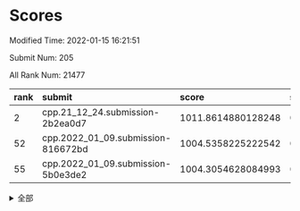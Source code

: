 # Scores

Modified Time: 2022-01-15 16:21:51

Submit Num: 205

All Rank Num: 21477

| rank |               submit               |       score        |       sigma        | pk_num |
| :--- | :--------------------------------- | :----------------- | :----------------- | :----- |
| 2    | cpp.21_12_24.submission-2b2ea0d7   | 1011.8614880128248 | 0.7904316823216304 | 425    |
| 52   | cpp.2022_01_09.submission-816672bd | 1004.5358225222542 | 0.7084855832933941 | 418    |
| 55   | cpp.2022_01_09.submission-5b0e3de2 | 1004.3054628084993 | 0.7156039566062402 | 424    |


<details>
<summary>全部</summary>

| rank |                 submit                 |       score        |       sigma        | pk_num |
| :--- | :------------------------------------- | :----------------- | :----------------- | :----- |
| 1    | gobigger.level_3.submission_level_3_32 | 1011.9115884135646 | 0.7809456920666565 | 419    |
| 2    | cpp.21_12_24.submission-2b2ea0d7       | 1011.8614880128248 | 0.7904316823216304 | 425    |
| 3    | gobigger.level_3.submission_level_3_38 | 1011.3873879753774 | 0.7729060420629269 | 423    |
| 4    | gobigger.level_3.submission_level_3_34 | 1011.1466600409174 | 0.7853336423279    | 419    |
| 5    | gobigger.level_3.submission_level_3_10 | 1011.1297271345562 | 0.7652800785805379 | 418    |
| 6    | gobigger.level_3.submission_level_3_36 | 1011.0011190375214 | 0.7812364012815145 | 420    |
| 7    | gobigger.level_3.submission_level_3_20 | 1010.8849347653719 | 0.7984247421041606 | 423    |
| 8    | gobigger.level_3.submission_level_3_9  | 1010.8598657476225 | 0.7825840977354994 | 419    |
| 9    | gobigger.level_3.submission_level_3_43 | 1010.8141545798504 | 0.7628716790595127 | 423    |
| 10   | gobigger.level_3.submission_level_3_11 | 1010.7784693029344 | 0.7534272685482789 | 413    |
| 11   | gobigger.level_3.submission_level_3_37 | 1010.7768810707627 | 0.763270984764965  | 417    |
| 12   | gobigger.level_3.submission_level_3_49 | 1010.75464863088   | 0.7793248274313687 | 421    |
| 13   | gobigger.level_3.submission_level_3_2  | 1010.7452741947052 | 0.7752729114761066 | 420    |
| 14   | gobigger.level_3.submission_level_3_1  | 1010.6390341155206 | 0.7565127131654473 | 420    |
| 15   | gobigger.level_3.submission_level_3_27 | 1010.5838005186371 | 0.771101571749205  | 412    |
| 16   | gobigger.level_3.submission_level_3_3  | 1010.5638869227045 | 0.7517271064371143 | 417    |
| 17   | gobigger.level_3.submission_level_3_48 | 1010.5419036820512 | 0.7800208302564214 | 418    |
| 18   | gobigger.level_3.submission_level_3_41 | 1010.3156446097672 | 0.7475898185405311 | 418    |
| 19   | gobigger.level_3.submission_level_3_30 | 1010.3041225232586 | 0.76983959811324   | 420    |
| 20   | gobigger.level_3.submission_level_3_28 | 1010.2648571738736 | 0.7585016282946903 | 419    |
| 21   | gobigger.level_3.submission_level_3_5  | 1010.2006623635702 | 0.7486845284882873 | 420    |
| 22   | gobigger.level_3.submission_level_3_15 | 1010.1986763747586 | 0.7747936630993288 | 419    |
| 23   | gobigger.level_3.submission_level_3_29 | 1010.1235317420563 | 0.7866041646083605 | 423    |
| 24   | gobigger.level_3.submission_level_3_31 | 1010.0839466413306 | 0.7576323436284605 | 422    |
| 25   | gobigger.level_3.submission_level_3_6  | 1010.0425003237954 | 0.7564176364990498 | 423    |
| 26   | gobigger.level_3.submission_level_3_44 | 1010.0344508966592 | 0.7548744668629451 | 420    |
| 27   | gobigger.level_3.submission_level_3_16 | 1009.9701221969483 | 0.7454692581609365 | 418    |
| 28   | gobigger.level_3.submission_level_3_21 | 1009.9074765195668 | 0.7780048630105482 | 418    |
| 29   | gobigger.level_3.submission_level_3_24 | 1009.8994748131662 | 0.7774698776061472 | 423    |
| 30   | gobigger.level_3.submission_level_3_25 | 1009.8942713412214 | 0.7513906980466135 | 417    |
| 31   | gobigger.level_3.submission_level_3_17 | 1009.8658266403168 | 0.7670557125652471 | 420    |
| 32   | gobigger.level_3.submission_level_3_18 | 1009.8576292378533 | 0.7724753028486464 | 416    |
| 33   | gobigger.level_3.submission_level_3_42 | 1009.7690385912375 | 0.7496070765978888 | 419    |
| 34   | gobigger.level_3.submission_level_3_23 | 1009.7023685267325 | 0.768045900919761  | 421    |
| 35   | gobigger.level_3.submission_level_3_12 | 1009.6557422462345 | 0.7698893196517308 | 418    |
| 36   | gobigger.level_3.submission_level_3_47 | 1009.614113706094  | 0.753194551827641  | 422    |
| 37   | gobigger.level_3.submission_level_3_39 | 1009.564274178938  | 0.7543846794795176 | 412    |
| 38   | gobigger.level_3.submission_level_3_45 | 1009.5300088007945 | 0.7729661227542038 | 422    |
| 39   | gobigger.level_3.submission_level_3_7  | 1009.4805074685439 | 0.7555216975630327 | 420    |
| 40   | gobigger.level_3.submission_level_3_19 | 1009.4304638124391 | 0.7557616248223789 | 422    |
| 41   | gobigger.level_3.submission_level_3_4  | 1009.3577184628934 | 0.7707374664009644 | 420    |
| 42   | gobigger.level_3.submission_level_3_8  | 1009.2631417727796 | 0.7605450691841587 | 418    |
| 43   | gobigger.level_3.submission_level_3_26 | 1009.2547891124067 | 0.7363346729614025 | 413    |
| 44   | gobigger.level_3.submission_level_3_33 | 1009.2381809283153 | 0.7535180872879786 | 423    |
| 45   | gobigger.level_3.submission_level_3_35 | 1009.095701704459  | 0.7694147180327867 | 421    |
| 46   | gobigger.level_3.submission_level_3_13 | 1009.0365554365873 | 0.7453075676378463 | 416    |
| 47   | gobigger.level_3.submission_level_3_22 | 1008.8352469846975 | 0.7477698435721947 | 418    |
| 48   | gobigger.level_3.submission_level_3_0  | 1008.6053876757243 | 0.730286895031114  | 414    |
| 49   | gobigger.level_3.submission_level_3_14 | 1008.5127663001135 | 0.7388956041452943 | 411    |
| 50   | gobigger.level_3.submission_level_3_46 | 1008.2692386186998 | 0.7437414141217155 | 422    |
| 51   | gobigger.level_3.submission_level_3_40 | 1007.8058360968511 | 0.742898669228609  | 420    |
| 52   | cpp.2022_01_09.submission-816672bd     | 1004.5358225222542 | 0.7084855832933941 | 418    |
| 53   | gobigger.level_1.submission_level_1_20 | 1004.4851803214277 | 0.7340834382569464 | 418    |
| 54   | gobigger.level_1.submission_level_1_1  | 1004.3765291641284 | 0.7085227246683977 | 418    |
| 55   | cpp.2022_01_09.submission-5b0e3de2     | 1004.3054628084993 | 0.7156039566062402 | 424    |
| 56   | gobigger.level_1.submission_level_1_18 | 1004.2030773320344 | 0.7249385514429162 | 421    |
| 57   | gobigger.level_1.submission_level_1_5  | 1004.1801255322648 | 0.7218087384822756 | 422    |
| 58   | gobigger.level_1.submission_level_1_34 | 1004.0957693133616 | 0.7157048240171636 | 420    |
| 59   | gobigger.level_1.submission_level_1_43 | 1004.0716528228655 | 0.7132768641285637 | 415    |
| 60   | gobigger.level_1.submission_level_1_13 | 1003.9303878048352 | 0.7058219542588289 | 419    |
| 61   | gobigger.level_1.submission_level_1_6  | 1003.8226168909322 | 0.7221773016218662 | 419    |
| 62   | gobigger.level_1.submission_level_1_36 | 1003.7979746163082 | 0.7217345844409395 | 424    |
| 63   | gobigger.level_1.submission_level_1_45 | 1003.7859923816658 | 0.7152842209194589 | 420    |
| 64   | gobigger.level_1.submission_level_1_37 | 1003.7568996143928 | 0.7060845807042183 | 421    |
| 65   | gobigger.level_1.submission_level_1_8  | 1003.6849515272554 | 0.721123446419492  | 420    |
| 66   | gobigger.level_1.submission_level_1_25 | 1003.6283659191453 | 0.715040817127326  | 418    |
| 67   | gobigger.level_1.submission_level_1_3  | 1003.4894023970312 | 0.7096899688447801 | 422    |
| 68   | gobigger.level_1.submission_level_1_12 | 1003.4857212605046 | 0.721386322724728  | 422    |
| 69   | gobigger.level_1.submission_level_1_27 | 1003.4686465989496 | 0.7225488447510587 | 421    |
| 70   | gobigger.level_1.submission_level_1_4  | 1003.4602709461213 | 0.7364625297088984 | 420    |
| 71   | gobigger.level_1.submission_level_1_33 | 1003.4408303493243 | 0.7146335045319119 | 419    |
| 72   | gobigger.level_1.submission_level_1_49 | 1003.4389500182491 | 0.7207333478139037 | 415    |
| 73   | gobigger.level_1.submission_level_1_29 | 1003.378110945751  | 0.7120669581247244 | 419    |
| 74   | gobigger.level_1.submission_level_1_47 | 1003.3487583301036 | 0.728000681269109  | 416    |
| 75   | gobigger.level_1.submission_level_1_22 | 1003.3153153234657 | 0.7228117482163788 | 421    |
| 76   | gobigger.level_1.submission_level_1_39 | 1003.2310379825217 | 0.7002218520348839 | 418    |
| 77   | gobigger.level_1.submission_level_1_2  | 1003.180108058679  | 0.7256654409744088 | 421    |
| 78   | gobigger.level_1.submission_level_1_28 | 1003.1753903711589 | 0.712288389164993  | 415    |
| 79   | gobigger.level_1.submission_level_1_9  | 1003.160400535333  | 0.7204496657043925 | 417    |
| 80   | gobigger.level_1.submission_level_1_31 | 1003.1004356856589 | 0.708590423098458  | 419    |
| 81   | gobigger.level_1.submission_level_1_41 | 1003.0797017750793 | 0.7118360882875572 | 421    |
| 82   | gobigger.level_1.submission_level_1_46 | 1003.0429706786967 | 0.7144990685780762 | 424    |
| 83   | gobigger.level_1.submission_level_1_38 | 1003.0242085005258 | 0.7105013832577171 | 419    |
| 84   | gobigger.level_1.submission_level_1_14 | 1002.9536637578026 | 0.7144531539106527 | 420    |
| 85   | gobigger.level_1.submission_level_1_35 | 1002.9426873745562 | 0.7100687497035449 | 420    |
| 86   | gobigger.level_1.submission_level_1_24 | 1002.9058593377821 | 0.7055228776407612 | 420    |
| 87   | gobigger.level_1.submission_level_1_23 | 1002.9017190406645 | 0.7137643048958174 | 416    |
| 88   | gobigger.level_1.submission_level_1_17 | 1002.8980057637104 | 0.7012891817807779 | 417    |
| 89   | gobigger.level_1.submission_level_1_21 | 1002.8811691578148 | 0.715846497283187  | 417    |
| 90   | gobigger.level_1.submission_level_1_16 | 1002.7803498171746 | 0.7111707365373907 | 417    |
| 91   | gobigger.level_1.submission_level_1_19 | 1002.6942659947158 | 0.7161759480429015 | 417    |
| 92   | gobigger.level_1.submission_level_1_7  | 1002.6774573134974 | 0.7261057534343331 | 420    |
| 93   | gobigger.level_1.submission_level_1_15 | 1002.5771120333214 | 0.7126312466919457 | 418    |
| 94   | gobigger.level_1.submission_level_1_40 | 1002.508041078929  | 0.7162397532717435 | 421    |
| 95   | gobigger.level_1.submission_level_1_30 | 1002.4930313449632 | 0.7057361472626277 | 421    |
| 96   | gobigger.level_1.submission_level_1_44 | 1002.358281112334  | 0.7076411355914779 | 421    |
| 97   | gobigger.level_1.submission_level_1_26 | 1002.3531065928867 | 0.7129008552427366 | 420    |
| 98   | gobigger.level_1.submission_level_1_11 | 1002.1573203940309 | 0.7023724713932027 | 419    |
| 99   | gobigger.level_1.submission_level_1_48 | 1002.0606704227865 | 0.710580124935952  | 417    |
| 100  | gobigger.level_1.submission_level_1_42 | 1002.0577368646308 | 0.7058543687707851 | 419    |
| 101  | gobigger.level_1.submission_level_1_10 | 1001.9832466993951 | 0.716032619148281  | 423    |
| 102  | gobigger.level_1.submission_level_1_32 | 1001.6478144908388 | 0.7132255685103004 | 420    |
| 103  | gobigger.level_1.submission_level_1_0  | 1001.5696658512418 | 0.7194826127110865 | 419    |
| 104  | gobigger.random.submission_random_10   | 996.8632480351768  | 0.7093022758678678 | 422    |
| 105  | gobigger.random.submission_random_6    | 996.8125115289272  | 0.706043421117248  | 414    |
| 106  | gobigger.random.submission_random_26   | 996.7325117618045  | 0.7062629446640215 | 415    |
| 107  | gobigger.random.submission_random_5    | 996.6447701428445  | 0.7190423785416782 | 412    |
| 108  | gobigger.random.submission_random_3    | 996.601755422529   | 0.7141427476579705 | 417    |
| 109  | gobigger.random.submission_random_48   | 996.4116830808423  | 0.7102780401308847 | 420    |
| 110  | gobigger.random.submission_random_39   | 996.3926158802442  | 0.7011726074579209 | 422    |
| 111  | gobigger.random.submission_random_12   | 996.3765644773493  | 0.6931071746763315 | 419    |
| 112  | gobigger.random.submission_random_24   | 996.2808240102464  | 0.7284779029128711 | 419    |
| 113  | gobigger.random.submission_random_11   | 996.2736779781369  | 0.7129663084418871 | 424    |
| 114  | gobigger.random.submission_random_33   | 996.2284311433265  | 0.7285213325750798 | 418    |
| 115  | gobigger.random.submission_random_35   | 996.203395896342   | 0.7352820811681797 | 423    |
| 116  | gobigger.random.submission_random_49   | 996.1807615117232  | 0.7053724820489895 | 420    |
| 117  | gobigger.random.submission_random_18   | 996.1627811145195  | 0.7075580447701553 | 421    |
| 118  | gobigger.random.submission_random_38   | 996.1287368588175  | 0.7112346614135796 | 417    |
| 119  | gobigger.random.submission_random_15   | 996.0942627490854  | 0.6982125515401817 | 419    |
| 120  | gobigger.random.submission_random_21   | 996.0761119060109  | 0.7064495036923851 | 415    |
| 121  | gobigger.random.submission_random_40   | 996.0628665952477  | 0.701992601199534  | 418    |
| 122  | gobigger.random.submission_random_20   | 996.0427648694325  | 0.6987125485409296 | 420    |
| 123  | gobigger.random.submission_random_7    | 996.0377873238816  | 0.7154222824174721 | 424    |
| 124  | gobigger.random.submission_random_47   | 996.0136285373387  | 0.7233852932879311 | 421    |
| 125  | gobigger.random.submission_random_46   | 995.985170795316   | 0.7173370115584132 | 417    |
| 126  | gobigger.random.submission_random_22   | 995.9560169100228  | 0.7084872097793599 | 421    |
| 127  | gobigger.random.submission_random_44   | 995.9095428134523  | 0.7128332481574985 | 421    |
| 128  | gobigger.random.submission_random_34   | 995.8670252236689  | 0.7015119412035867 | 421    |
| 129  | gobigger.random.submission_random_28   | 995.8152877893824  | 0.7303987185419905 | 418    |
| 130  | gobigger.random.submission_random_16   | 995.8042471695279  | 0.6971662369614495 | 417    |
| 131  | gobigger.random.submission_random_32   | 995.799819423364   | 0.7142552670526904 | 417    |
| 132  | gobigger.random.submission_random_37   | 995.7759536945046  | 0.7233624683881508 | 419    |
| 133  | gobigger.random.submission_random_41   | 995.675306302593   | 0.708815646631114  | 422    |
| 134  | gobigger.random.submission_random_29   | 995.6291813149969  | 0.7010069725479781 | 418    |
| 135  | gobigger.random.submission_random_36   | 995.6205315165429  | 0.7068007028706174 | 421    |
| 136  | gobigger.random.submission_random_2    | 995.6030702456038  | 0.7120767056447226 | 415    |
| 137  | gobigger.random.submission_random_14   | 995.5964625525482  | 0.7067190208929731 | 413    |
| 138  | gobigger.random.submission_random_1    | 995.4657626893917  | 0.7192053563407033 | 423    |
| 139  | gobigger.random.submission_random_23   | 995.4451103855992  | 0.7062181836993328 | 424    |
| 140  | gobigger.random.submission_random_45   | 995.4409388912936  | 0.7228561658656438 | 425    |
| 141  | gobigger.random.submission_random_25   | 995.4325542610499  | 0.7155427596957927 | 415    |
| 142  | gobigger.random.submission_random_9    | 995.405813802401   | 0.7110255328265093 | 418    |
| 143  | gobigger.random.submission_random_27   | 995.38815419351    | 0.7101336088434288 | 421    |
| 144  | gobigger.random.submission_random_17   | 995.3251708561154  | 0.729206564101361  | 417    |
| 145  | gobigger.random.submission_random_8    | 995.3162739029241  | 0.7150677667977998 | 416    |
| 146  | gobigger.random.submission_random_31   | 995.3074614256034  | 0.7107238059549673 | 414    |
| 147  | gobigger.random.submission_random_0    | 995.2765471371436  | 0.715131983116532  | 425    |
| 148  | gobigger.random.submission_random_42   | 995.2726983782871  | 0.7054020920474621 | 421    |
| 149  | gobigger.random.submission_random_43   | 995.2721596121773  | 0.7155698761580043 | 412    |
| 150  | gobigger.random.submission_random_13   | 995.0664977334579  | 0.6972315309012869 | 413    |
| 151  | gobigger.level_2.submission_level_2_31 | 994.8708461793324  | 0.7369662000882604 | 419    |
| 152  | gobigger.random.submission_random_4    | 994.8462251735688  | 0.731018119401354  | 417    |
| 153  | gobigger.level_2.submission_level_2_34 | 994.1865962385731  | 0.729496233032469  | 421    |
| 154  | gobigger.level_2.submission_level_2_29 | 994.1850860390118  | 0.7369358582592495 | 423    |
| 155  | gobigger.level_2.submission_level_2_10 | 994.1434849705795  | 0.724319341190733  | 419    |
| 156  | gobigger.random.submission_random_30   | 994.0883721501466  | 0.710226736783738  | 427    |
| 157  | gobigger.random.submission_random_19   | 993.9989126558409  | 0.7160118879544896 | 420    |
| 158  | gobigger.level_2.submission_level_2_41 | 993.8327624956996  | 0.7340374492068514 | 419    |
| 159  | gobigger.level_2.submission_level_2_5  | 993.6945970784425  | 0.7354942030614514 | 419    |
| 160  | gobigger.level_2.submission_level_2_21 | 993.0971613780732  | 0.7258592659818623 | 416    |
| 161  | gobigger.level_2.submission_level_2_47 | 992.9731170055611  | 0.7339747864407835 | 422    |
| 162  | gobigger.level_2.submission_level_2_37 | 992.859766409147   | 0.7292596249335643 | 419    |
| 163  | gobigger.level_2.submission_level_2_45 | 992.8587205292872  | 0.7394921141295399 | 417    |
| 164  | gobigger.level_2.submission_level_2_2  | 992.8303436283298  | 0.7323226401935172 | 421    |
| 165  | gobigger.level_2.submission_level_2_0  | 992.7489084957219  | 0.7470776201472181 | 413    |
| 166  | gobigger.level_2.submission_level_2_46 | 992.7422224611455  | 0.7469521335802245 | 415    |
| 167  | gobigger.level_2.submission_level_2_44 | 992.723312789861   | 0.7498348797118992 | 420    |
| 168  | gobigger.level_2.submission_level_2_11 | 992.6866794381206  | 0.7484054856861164 | 425    |
| 169  | gobigger.level_2.submission_level_2_32 | 992.6725542689804  | 0.7227548839156615 | 415    |
| 170  | gobigger.level_2.submission_level_2_42 | 992.5322452229357  | 0.7301447599846703 | 420    |
| 171  | gobigger.level_2.submission_level_2_30 | 992.5146102072802  | 0.7325462771154977 | 424    |
| 172  | gobigger.level_2.submission_level_2_9  | 992.4935191693615  | 0.7288738066373953 | 417    |
| 173  | gobigger.level_2.submission_level_2_49 | 992.4751842724595  | 0.7354915139549947 | 417    |
| 174  | gobigger.level_2.submission_level_2_19 | 992.2965572137143  | 0.7549980055978164 | 418    |
| 175  | gobigger.level_2.submission_level_2_15 | 992.1140568864145  | 0.7450742909310915 | 418    |
| 176  | gobigger.level_2.submission_level_2_35 | 992.1116576273496  | 0.7344098001837004 | 417    |
| 177  | gobigger.level_2.submission_level_2_1  | 992.0832354059046  | 0.7544912670445592 | 421    |
| 178  | gobigger.level_2.submission_level_2_39 | 992.0474846444637  | 0.7339749298530593 | 423    |
| 179  | gobigger.level_2.submission_level_2_13 | 992.0161062198727  | 0.7519960723640495 | 418    |
| 180  | gobigger.level_2.submission_level_2_36 | 991.9915443049256  | 0.7414153713698313 | 420    |
| 181  | gobigger.level_2.submission_level_2_27 | 991.9606683936213  | 0.7318304821258973 | 419    |
| 182  | gobigger.level_2.submission_level_2_4  | 991.9278622646392  | 0.7478673308019517 | 419    |
| 183  | gobigger.level_2.submission_level_2_17 | 991.9213503981168  | 0.739435431077399  | 416    |
| 184  | gobigger.level_2.submission_level_2_28 | 991.8588594317895  | 0.7633768192209788 | 423    |
| 185  | gobigger.level_2.submission_level_2_12 | 991.7555515338884  | 0.738855351388538  | 418    |
| 186  | gobigger.level_2.submission_level_2_22 | 991.7081077953959  | 0.7568617486855853 | 415    |
| 187  | gobigger.level_2.submission_level_2_3  | 991.6975780078902  | 0.7490417700859601 | 420    |
| 188  | gobigger.level_2.submission_level_2_43 | 991.6436924264387  | 0.7483047251285405 | 416    |
| 189  | gobigger.level_2.submission_level_2_48 | 991.6258060340932  | 0.7477933861733951 | 420    |
| 190  | gobigger.level_2.submission_level_2_7  | 991.530972788403   | 0.7413145286296264 | 414    |
| 191  | gobigger.level_2.submission_level_2_6  | 991.4563517058266  | 0.7657292933497576 | 418    |
| 192  | gobigger.level_2.submission_level_2_26 | 991.4449053123761  | 0.743703643653862  | 423    |
| 193  | gobigger.level_2.submission_level_2_24 | 991.4371311865922  | 0.768910833079295  | 414    |
| 194  | gobigger.level_2.submission_level_2_23 | 991.1981993612337  | 0.7491189863116237 | 416    |
| 195  | gobigger.level_2.submission_level_2_25 | 991.1412169790327  | 0.7358039979492832 | 420    |
| 196  | gobigger.level_2.submission_level_2_38 | 991.0806845275174  | 0.7501262260272311 | 421    |
| 197  | gobigger.level_2.submission_level_2_8  | 991.0430451519087  | 0.7433480877377957 | 420    |
| 198  | gobigger.level_2.submission_level_2_14 | 990.9525783784237  | 0.7487948618027565 | 419    |
| 199  | gobigger.level_2.submission_level_2_16 | 990.8923513523433  | 0.7503272675189684 | 418    |
| 200  | gobigger.level_2.submission_level_2_40 | 990.5641061723875  | 0.7878670880058425 | 418    |
| 201  | gobigger.level_2.submission_level_2_18 | 990.1175388677902  | 0.7726589668145295 | 423    |
| 202  | gobigger.level_2.submission_level_2_33 | 989.9986829177109  | 0.7772490633009225 | 413    |
| 203  | gobigger.level_2.submission_level_2_20 | 989.6751396465631  | 0.7656992687522369 | 420    |
| 204  | gobigger.none.submission_none_1        | 978.9481315903198  | 1.2150802599493018 | 420    |
| 205  | gobigger.none.submission_none_0        | 976.8371792133137  | 1.425506813432367  | 421    |

</details>